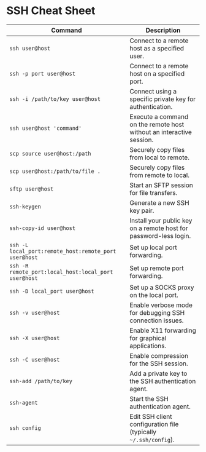 # SSH Cheat Sheet

| Command                                               | Description                                                          |
| ----------------------------------------------------- | -------------------------------------------------------------------- |
| `ssh user@host`                                       | Connect to a remote host as a specified user.                        |
| `ssh -p port user@host`                               | Connect to a remote host on a specified port.                        |
| `ssh -i /path/to/key user@host`                       | Connect using a specific private key for authentication.             |
| `ssh user@host 'command'`                             | Execute a command on the remote host without an interactive session. |
| `scp source user@host:/path`                          | Securely copy files from local to remote.                            |
| `scp user@host:/path/to/file .`                       | Securely copy files from remote to local.                            |
| `sftp user@host`                                      | Start an SFTP session for file transfers.                            |
| `ssh-keygen`                                          | Generate a new SSH key pair.                                         |
| `ssh-copy-id user@host`                               | Install your public key on a remote host for password-less login.    |
| `ssh -L local_port:remote_host:remote_port user@host` | Set up local port forwarding.                                        |
| `ssh -R remote_port:local_host:local_port user@host`  | Set up remote port forwarding.                                       |
| `ssh -D local_port user@host`                         | Set up a SOCKS proxy on the local port.                              |
| `ssh -v user@host`                                    | Enable verbose mode for debugging SSH connection issues.             |
| `ssh -X user@host`                                    | Enable X11 forwarding for graphical applications.                    |
| `ssh -C user@host`                                    | Enable compression for the SSH session.                              |
| `ssh-add /path/to/key`                                | Add a private key to the SSH authentication agent.                   |
| `ssh-agent`                                           | Start the SSH authentication agent.                                  |
| `ssh config`                                          | Edit SSH client configuration file (typically `~/.ssh/config`).      |
